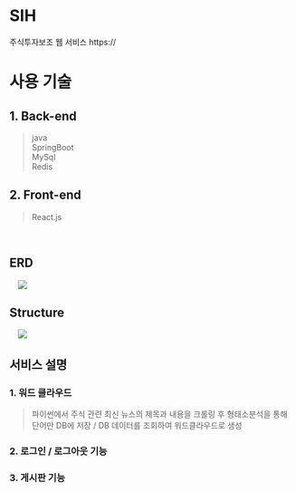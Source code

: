 # SIH

주식투자보조 웹 서비스
https://

# 사용 기술

## 1. Back-end

> java  
> SpringBoot  
> MySql  
> Redis

## 2. Front-end

> React.js

<br />

## ERD

<div markdown="1" style="padding-left: 15px;">
  <img src="https://github.com/user-attachments/assets/e2ee72cb-99e1-49d8-b807-7615942cd6c4" />
</div>


## Structure

<div markdown="1" style="padding-left: 15px;">
<img src="https://github.com/user-attachments/assets/56fef95d-afb1-452b-ae49-a282d4085dab" />
</div>

## 서비스 설명

### 1. 워드 클라우드
> 파이썬에서 주식 관련 최신 뉴스의 제목과 내용을 크롤링 후 형태소분석을 통해 단어만 DB에 저장 / DB 데이터를 조회하여 워드클라우드로 생성

### 2. 로그인 / 로그아웃 기능

### 3. 게시판 기능

<br />

